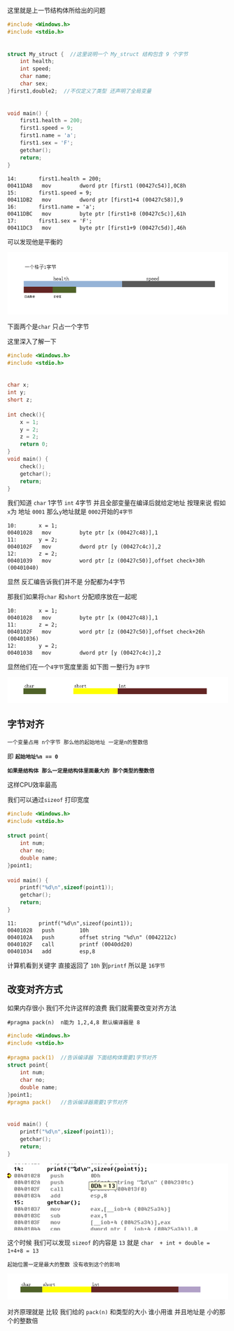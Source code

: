 这里就是上一节结构体所给出的问题



```c
#include <Windows.h>
#include <stdio.h>


struct My_struct {  //这里说明一个 My_struct 结构包含 9 个字节
	int health;
	int speed;
	char name;
	char sex;
}first1,double2;  //不仅定义了类型 还声明了全局变量


void main() {
	first1.health = 200;
	first1.speed = 9;
	first1.name = 'a';
	first1.sex = 'F';
	getchar();
	return;
}
```

```
14:       first1.health = 200;
00411DA8   mov         dword ptr [first1 (00427c54)],0C8h
15:       first1.speed = 9;
00411DB2   mov         dword ptr [first1+4 (00427c58)],9
16:       first1.name = 'a';
00411DBC   mov         byte ptr [first1+8 (00427c5c)],61h
17:       first1.sex = 'F';
00411DC3   mov         byte ptr [first1+9 (00427c5d)],46h

```

可以发现他是平衡的

![image-20250306142309828](https://raw.githubusercontent.com/Xioaruan912/pic/main/image-20250306142309828.png)

下面两个是`char` 只占一个字节

这里深入了解一下

```c
#include <Windows.h>
#include <stdio.h>


char x;    
int y;
short z;

int check(){
	x = 1;
	y = 2;
    z = 2;
	return 0;
}
void main() {
	check();
	getchar();
	return;
}
```

我们知道 `char` 1字节 `int` 4字节  并且全部变量在编译后就给定地址 按理来说 假如`x`为 地址 `0001` 那么`y`地址就是 `0002`开始的`4字节`

```
10:       x = 1;
00401028   mov         byte ptr [x (00427c48)],1
11:       y = 2;
0040102F   mov         dword ptr [y (00427c4c)],2
12:       z = 2;
00401039   mov         word ptr [z (00427c50)],offset check+30h (00401040)

```

显然 反汇编告诉我们并不是 分配都为4字节 

那我们如果将`char` 和`short` 分配顺序放在一起呢

```
10:       x = 1;
00401028   mov         byte ptr [x (00427c48)],1
11:       z = 2;
0040102F   mov         word ptr [z (00427c50)],offset check+26h (00401036)
12:       y = 2;
00401038   mov         dword ptr [y (00427c4c)],2
```

显然他们在一个`4字节`宽度里面 如下图 一整行为 `8字节`

![image-20250306143848705](https://raw.githubusercontent.com/Xioaruan912/pic/main/image-20250306143848705.png)

## 字节对齐

```
一个变量占用 n个字节 那么他的起始地址 一定是n的整数倍
```

即 **`起始地址%n == 0`**

**`如果是结构体 那么一定是结构体里面最大的 那个类型的整数倍`**

这样CPU效率最高

我们可以通过`sizeof` 打印宽度

```c
#include <Windows.h>
#include <stdio.h>

struct point{
	int num;
	char no;
	double name;
}point1;

void main() {	
	printf("%d\n",sizeof(point1));
	getchar();
	return;
}
```

```
11:       printf("%d\n",sizeof(point1));
00401028   push        10h
0040102A   push        offset string "%d\n" (0042212c)
0040102F   call        printf (0040dd20)
00401034   add         esp,8
```

计算机看到关键字 直接返回了 `10h` 到`printf` 所以是 `16字节`

## 改变对齐方式

如果内存很小 我们不允许这样的浪费 我们就需要改变对齐方法

```
#pragma pack(n)  n能为 1,2,4,8 默认编译器是 8
```

```c
#include <Windows.h>
#include <stdio.h>

#pragma pack(1)  //告诉编译器 下面结构体需要1字节对齐
struct point{
	int num;
	char no;
	double name;
}point1;
#pragma pack()   //告诉编译器需要1字节对齐


void main() {	
	printf("%d\n",sizeof(point1));
	getchar();
	return;
}
```

![image-20250306145643162](https://raw.githubusercontent.com/Xioaruan912/pic/main/image-20250306145643162.png)

这个时候 我们可以发现 `sizeof` 的内容是 `13`  就是 `char  + int + double = 1+4+8 = 13`

`起始位置一定是最大的整数 没有收到这个的影响`

![image-20250306150143523](https://raw.githubusercontent.com/Xioaruan912/pic/main/image-20250306150143523.png)

对齐原理就是 比较 我们给的 `pack(n)` 和类型的大小 谁小用谁 并且地址是 小的那个的整数倍